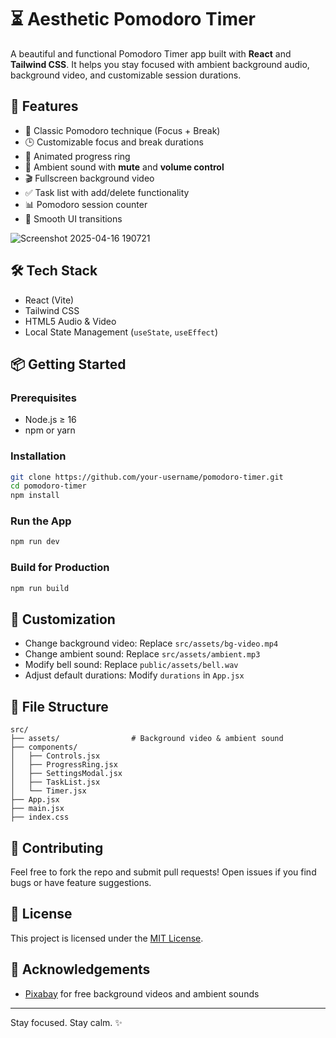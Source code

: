 # ⏳ Aesthetic Pomodoro Timer

A beautiful and functional Pomodoro Timer app built with **React** and **Tailwind CSS**. It helps you stay focused with ambient background audio, background video, and customizable session durations.

## 🚀 Features

- 🎯 Classic Pomodoro technique (Focus + Break)
- 🕒 Customizable focus and break durations
- 🔁 Animated progress ring
- 🎵 Ambient sound with **mute** and **volume control**
- 🎬 Fullscreen background video
- ✅ Task list with add/delete functionality
- 📊 Pomodoro session counter
- 🧘 Smooth UI transitions


![Screenshot 2025-04-16 190721](https://github.com/user-attachments/assets/a62debd1-766d-4370-be88-bf944622ffeb)


## 🛠️ Tech Stack

- React (Vite)
- Tailwind CSS
- HTML5 Audio & Video
- Local State Management (`useState`, `useEffect`)

## 📦 Getting Started

### Prerequisites

- Node.js ≥ 16
- npm or yarn

### Installation

```bash
git clone https://github.com/your-username/pomodoro-timer.git
cd pomodoro-timer
npm install
```

### Run the App

```bash
npm run dev
```

### Build for Production

```bash
npm run build
```

## 🔧 Customization

- Change background video: Replace `src/assets/bg-video.mp4`
- Change ambient sound: Replace `src/assets/ambient.mp3`
- Modify bell sound: Replace `public/assets/bell.wav`
- Adjust default durations: Modify `durations` in `App.jsx`

## 📁 File Structure

```
src/
├── assets/                # Background video & ambient sound
├── components/
│   ├── Controls.jsx
│   ├── ProgressRing.jsx
│   ├── SettingsModal.jsx
│   ├── TaskList.jsx
│   └── Timer.jsx
├── App.jsx
├── main.jsx
├── index.css
```

## 🤝 Contributing

Feel free to fork the repo and submit pull requests! Open issues if you find bugs or have feature suggestions.

## 📄 License

This project is licensed under the [MIT License](LICENSE).

## 🙏 Acknowledgements

- [Pixabay](https://pixabay.com/) for free background videos and ambient sounds

---

Stay focused. Stay calm. ✨
```
